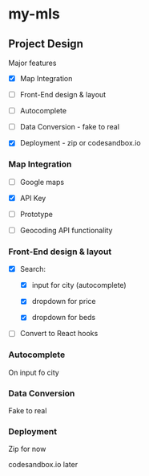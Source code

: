 # my-mls

## Project Design

Major features

- [x] Map Integration

- [ ] Front-End design & layout

- [ ] Autocomplete

- [ ] Data Conversion - fake to real

- [x] Deployment - zip or codesandbox.io

### Map Integration

- [ ] Google maps

- [x] API Key

- [ ] Prototype

- [ ] Geocoding API functionality

### Front-End design & layout

- [x] Search:

  - [x] input for city (autocomplete)

  - [x] dropdown for price

  - [x] dropdown for beds

- [ ] Convert to React hooks
 
### Autocomplete

On input fo city

### Data Conversion

Fake to real

### Deployment

Zip for now

codesandbox.io later
